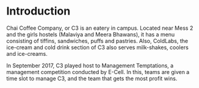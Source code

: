 <!-- TITLE: Chai Coffee Company -->
<!-- SUBTITLE: Chai Coffee Company, abbreviated C3, is an eatery on campus. -->

# Introduction
Chai Coffee Company, or C3 is an eatery in campus. Located near Mess 2 and the girls hostels (Malaviya and Meera Bhawans), it has a menu consisting of tiffins, sandwiches, puffs and pastries. Also, ColdLabs, the ice-cream and cold drink section of C3 also serves milk-shakes, coolers and ice-creams. 

In September 2017, C3 played host to Management Temptations, a management competition conducted by E-Cell. In this, teams are given a time slot to manage C3, and the team that gets the most profit wins.